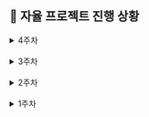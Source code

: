 ## 📆 자율 프로젝트 진행 상황

<details>
  <summary>4주차</summary>

### 🔖 11/07(목)

- [x] 간트 차트 및 지라 업데이트
- [x] API 서버 요청/응답 데이터 클래스 작성
  - [x] AUthenticationResponse
  - [x] AUthenticationRequest
- [x] birth 형식 변경 (주민번호 형식 => 생년월일 형식)
- [x] DateUtils에 birth 형식 포맷팅 함수 작성(YYYY-MM-DD)
- [x] 본인 인증 API 결과 처리 (성공/실패)
- [x] 본인 인증 실패 시, 응답 gson 파싱해 응답 data class 매핑 후 오류 메세지 처리
- [x] ApiInterceptor 400 오류 응답 처리
  - [x] 오류 응답 gson 파싱해 에러 객체로
  - [x] 400 오류 코드 별 에러 메세지 세팅
- [x] TokenRefresher 토큰 갱신 로직 분리
  - [x] ApiInterceptor에 TokenRefresher 주입
  - [x] NetworkModule에 TokenRefresher 주입
- [x] ApiService에 서버 요청/응답 형식 RequestBody, Response<T>으로 통일
  - [x] RequestBody - 요청 본문을 JSON 형식으로 전송
  - [x] Response<T> - 서버 응답 코드와 본문 함께 처리하도록
- [x] NetworkModule DI 최적화
  - [x] OKHttpClient, Retrofit, ApiService로 나누어 작성
  - [x] @Named 어노테이션 활용해 메인용/토큰 갱신용 구분
  - [x] Gson, HttpLogging DI 별도 분리
- [x] Hilt 의존성 설정 (LocalModule, RepositoryModule) - 싱글턴, InstallIn 적용
- [x] 사용자 인증 전체 관리 class 정의 (AuthStep, AuthState, AuthEvent)
- [x] AuthenticationScreen 구현
- [x] AuthenticationViewModel 구현
- [x] 본인 정보 입력 UI
- [x] 입력 값 유효성 검사 ValidationUtils
- [x] 문자 전송 API 연동
- [x] 본인 인증 UI
- [x] 본인 인증 API 연동
- [x] 이용 약관 UI
- [x] UI/UX 개선
  - [x] 유효성 검사 실패 시, 버튼 비활성화
  - [x] autofocus
  - [x] enter 치면 다음 단계로
  - [x] 화면 터치 시 키보드 숨김
  - [x] 이전 입력 값 유지
  - [x] 뒤로 가기 상단 아이콘
  - [x] birth 입력 창 format 시, 커서 위치 자동 조정
  - [x] birth 숫자만, 8자리 초과 입력 방지
  - [x] phone 전화번호만
  - [x] code 숫자만, 인증 코드 재전송 버튼 추가
  - [x] 약관 모두 동의 해야 버튼 활성화
  - [x] 텍스트 클릭해도 약관 동의 체크 가능
- [x] 사용자 인증 레이아웃/코드 순서 통일
- [x] 데일리 KPT 회고

  - **Keep (잘해오고 있는 것들)**

            - 안드로이드에서의 API 통신이나 화면 전환 방식이 웹과 달라 하루종일 헤맨 부분들을 시간을 더 들여서 모두 정리하고 주석 및 커밋 세부 내역들에 기록했다. 해당 과정에서 뒤죽박죽 하나도 이해 안되던 것들이 조금 이해 되면서 코틀린의 MVVM 패턴은 어떤 흐름으로 구성해야 하는 지 살짝.. 아마.. 알게 됐다.
            - 일정 관리 문서화, 주석, 상세한 커밋 등 기록을 꾸준히 하니까 내가 오늘 뭘 했고, 왜 그렇게 했고, 그래서 어떤 걸 알게 됐는지, 앞으로 얼만큼 남았는 지가 보여서 좋다.
            - 시간이 부족하긴 하지만 .. 그래도 사용자가 겪을 수 있는 에러 사항들을 최대한 고려하기 위해 끊임 없이 테스트 하는 중이다.
            - 사용자 인증이라는 유사한 하나의 맥락 내의 작업들은 최대한 일관성 있게 작업하려고 한다.
            - 책임 분리, 코드 재사용성, 로직 간 응집도 등을 고려하며 파일 분리 및 위치를 계속적으로 고민하며 작업하고 있다.
            - 서버에서 보내주는 API 요청 결과를 상태 코드 및 responsebody 형식(400 오류의 경우)에 맞추어 ApiErrorHandler 및 ApiInterceptor에서 에러 메세지 또는 필요 로직을 일괄 세팅했다.

  - **Problem(문제되는 점들)**

            - 여러 파일 로직을 동시 작업하게 되다 보니, 하루 내로 정리가 되지 않아 KPT 회고가 다음 날로 미뤄진다..
            - 일정 관리를 위한 문서 작업, 기록, 등에 시간이 생각보다 너무 많이 든다.
            - 생각보다 사용자 인증 과정이 복잡하고 고려할 게 많아서 시간을 많이 뺐겼다. 로그인 주제에..
            - 세부 적인거 제끼자고 해놓고 유효성 검사/예외 처리 하느라 시간을 많이 보냈다. 최대한 무시하고 다음 작업부터 해야지.. 생각은 하지만 놓기가 쉽지 않다.
            - 그럼에도 여전히 예외 사항, 오류 발생 가능 상황들이 많다.
            - 라이트/다크 모드 등 시스템 테마 다 구축해놓고 일단 돌아가도록 테스트 하기 바빠서 제대로 적용도 못하고 있다. 수정하고 싶은데 일단 후순위로 미뤄두려고 한다..
            - 서버에서 받은 응답 상태 코드 관련해서 에러 처리 로직 분기 위치에 대해 고민 중이다. (이것도 일단 후순위.. 테스트 필요)

  - **Try(새롭게 시도해볼 것들)**

            - 시간 없어도 기록은 최대한 .. 절대적인 시간 투자
            - 금요일은 무조건 맵 시작
            - 사용자 인증 관련하여 남은 부분(토큰 관리 코드 테스트, 회원가입/로그인 분기 코드 테스트) 빠르게 마무리 할 것
            - 맵 시작 후 드론 연결 테스트 해야 하는 부분부터 작업하여 전체 테스트 가능하도록 하고, 이후 미뤄둔 후순위 작업들 잊지 말고 마무리 할 것

### 🔖 11/06(수)

- [x] 간트 차트 및 지라 업데이트
- [x] 4시 컨설턴트 님 미팅
- [x] 사용자 인증 전체 관리 (ING)
- [x] AuthenticationScreen, AuthenticationViewModel 대실패

### 🔖 11/05(화)

- [x] 4주차 Jira 스프린트 이슈 작성
- [x] 간트 차트 및 지라 업데이트
- [x] 프로젝트 의존성 및 빌드 설정 추가
- [x] 프로젝트 전체에 Hilt, KAPT 추가
- [x] 모바일 build.gradle 설정
- [x] Hilt(종속성 주입 라이브러리), KAPT(어노테이션 플러그인), ViewModel 의존성 추가
- [x] MobileMainApplication 생성
- [x] 모바일 Manifest 앱 권한 설정
  - [x] 인터넷, 블루투스, 알림 권한
  - [x] 네트워크 상태 확인 권한
  - [x] HTTP 통신, wearable API 설정
- [x] WearOS 연동 설정 추가
- [x] MobileMainActivity 수정
- [x] Hilt 적용, Jetpack Compose 전환
- [x] Navigation Compose 화면 전환
- [x] Auth 플로우 기본 구조 구현
- [x] 사용자 인증 데이터 모델 작성
  - [x] User, UserAuth, Guardian
  - [x] Tokens, VerificationResponse
- [x] UserRepository 인터페이스 및 구현체 작성
- [x] UserLocalDataSource 인터페이스 및 구현체 작성
- [x] 사용자 정보 및 토큰 암호화 (EncryptedSharedPreferences)
- [x] 동기/비동기 나누어 인증 토큰 관리
- [x] NetworkUtils 네트워크 연결 상태 확인 유틸 생성
- [x] repository에서 API 호출 전 네트워크 상태 확인용 공통 메서드로 처리
- [x] build.gradle 의존성 추가
  - [x] Android Security
  - [x] Gson (직렬화/역직렬화)
  - [x] Retrofit, OKHttp
  - [x] Compose SystemUIController
- [x] 상태 바 시스템 UI 스타일링 (다크 모드)
- [x] Constants 파일에 네비게이션 경로 상수화
- [x] ApiConstants (서버 통신 관련 url, 타임아웃 설정 등)
- [x] NetworkModule에 DI 설정 (Retrofit, OKHttpClient, ApiService)
- [x] ApiService 메서드 작성 (사용자 인증 및 설정, 토큰 갱신 등)
- [x] ApiInterceptor
  - [x] 기본 헤더 추가
  - [x] 선택적 토큰 추가
  - [x] 토큰 갱신, 재시도
- [x] ApiErrorHandler 에러 처리
- [x] 데일리 KPT 회고

  - **Keep (잘해오고 있는 것들)**

                - BOM을 활용하여 Compose 버전들을 통합 관리함으로써 프로젝트 버전 호환성을 높였다.
                - 상태 바 시스템 UI 설정을 추가하여 다크 모드에 최적화된 스타일을 적용함으로써 시각적 일관성과 통일성을 높였다.
                - navController를 활용해 인증 완료 후 뒤로 가기 버튼을 눌러도 다시 돌아갈 수 없도록 백스택에서 제거하여, 불필요한 화면 이동을 방지하고 사용자 경험을 향상시켰다.
                - 각 데이터 모델(User, UserAuth, Guardian)을 역할에 맞게 분리하고, 필요한 메서드를 관련된 데이터 클래스 내부에 작성함으로써 코드의 응집도를 높였다.
                - API 관련 상수(ApiConstants)와 앱 전역 상수(Constants)를 구분하여 정보를 체계적으로 관리하고 응집도를 높였다.
                - NetworkUtils 파일을 생성해 Repository에서 API 요청 전 네트워크 연결 상태를 공통 메서드로 확인함으로써 네트워크 연결이 없을 경우 불필요한 API 호출을 방지하고 앱의 안정성을 강화했다.
                - EncryptedSharedPreferences를 사용해 민감한 개인 정보를 AES256 암호화 방식으로 안전하게 저장하여 보안을 강화했다.
                - ApiService, ApiConstants, ApiInterceptor, ApiErrorHandler, NetworkModule, NetworkUtils를 역할별로 분리해 서버와의 통신 및 에러 처리를 체계적으로 관리했다.
                - NetworkModule에서 Hilt 모듈을 통해 Retrofit과 OkHttpClient 설정을 분리하고, 의존성 주입을 활용하여 각 클래스가 직접 의존성을 관리하지 않도록 함으로써 결합도를 낮추고 객체 관리를 효율적으로 수행했다. 이를 통해 네트워크 요청을 효율적으로 관리하고 코드의 재사용성과 유지보수성을 높였다.
                - NetworkModule에서 만든 Retrofit 인터페이스를 사용해 ApiService에서 HTTP 통신을 명확하게 정의하고, 이를 통해 API 요청이 일관된 형식을 유지하게 하여 코드의 가독성을 향상시켰다.
                - OkHttpClient에 HttpLoggingInterceptor를 추가해 디버깅을 용이하게 하고, ApiInterceptor를 통해 모든 API 요청에 기본 헤더를 설정하여 코드의 일관성과 안정성을 강화했다.
                - ApiInterceptor를 사용해 토큰이 필요한 경우에만 액세스 토큰을 Authorization 헤더에 추가하며, 401 응답 시 토큰 갱신 및 요청 재시도를 구현해 인증 처리의 안정성을 높였다.
                - SharedPreferences에서 동기와 비동기 방식을 나누어 관리하여, 동기 방식의 호출만 지원하는 OkHttpClient 기반의 ApiInterceptor에서도 API 요청 시 필요한 토큰을 즉시 가져와 활용할 수 있도록 했다.

  - **Problem(문제되는 점들)**

            - 사용자 인증 부분이 하나씩 처리하면 될 줄 알았는데, 줄줄이 사탕으로 엮여 있어 파일 하나를 작업하려면 타고 타고 들어가서 죄다 연결되어 있다 보니 너무 헷갈린다. UI 제외하고는 전체 부분이 동시 작업 중이다. (마이페이지 설정 포함)
            - 생각보다 UI 고민할 시간이 없을 것 같다.
            - Kotlin의 모듈화된 아키텍처(데이터 모델, 레포지토리, 데이터 소스 등)를 이해하고 적응하는 데 어려움을 겪고 있다. 각 레이어 간의 상호작용 및 의존성 관리가 복잡하다.
            - API 관련 상수, 인터페이스, 구현체 등 다양한 구조를 나누어 관리하다 보니, 전체적인 흐름을 파악하는 데 시간이 소요되고, 새로운 기능을 추가할 때 더 많은 고려가 필요하다.
            - 슬슬 드론과 연결해야 할 때가 다가올 것 같은데 사용자 인증 과정에 머물러 있다.

  - **Try(새롭게 시도해볼 것들)**

            - 빠르게 사용자 인증 로직 마무리하고 UI 구현할 것
            - 드론 배정 요청 및 매칭 테스트 할 수 있도록 이번 주에 꼭 맵 부분 작업 시작할 것
            - 일정 관리가 중요해 질 것 같다. 시간을 더 많이 투자할 것
            - 세부 내용은 최대한 제거하고 핵심 위주로 작업할 것
            - 각 레이어와 모듈의 역할을 명확히 이해하기 위해 주석을 추가할 것
            - 복잡한 구조로 인해 디버깅이 어려워지는 것을 방지하기 위해, 주요 로직에 디버깅 로그를 추가하여 실행 흐름과 데이터 상태를 추적할 수 있도록 할 것

### 🔖 11/04(월)

- [x] 간트 차트 업데이트 및 일정 수정
- [x] 안드로이드 UI 툴킷 Jetpack Compose 의존성 설정
- [x] Navigation Compose 추가
- [x] MobileMainActivity에서 NavController 이용해 네비게이션 관리
- [x] Color, Typography, Shape 파일 작업
- [x] Theme에서 다크/라이트 모드 테마 생성
- [x] 레이아웃 생성 및 다크 모드 관리
- [x] 공통 Button 컴포넌트 작업 (타입 5가지)
- [x] 랜딩 페이지 UI
- [x] 본인 인증 Intro 페이지 UI
- [x] 데일리 KPT 회고

  - **Keep (잘해오고 있는 것들)**

            - 안드로이드 최신 UI 툴킷인 Jetpack Compose를 사용하여 간결하고 직관적으로 UI 구현 중이다.
            - UI, 로직, 네비게이션을 분리하여 각각의 책임을 명확하게 함으로써 코드의 가독성과 유지보수성을 높였다.
            - 색상(Color), 폰트(Typography), 박스 모양(Shape)을 각각의 파일로 구분해 설정하고, Theme 폴더에서 각각의 속성들을 합쳐 라이트/다크 테마를 생성했다.
            - 가독성을 고려하며 색상/배치/폰트 크기 등을 수정 중이다.
            - 공통 버튼 컴포넌트를 타입 별로 분류하고, 각각 라이트/다크 모드에 맞춰 재사용 용이 하도록 작업 중이다.

  - **Problem(문제되는 점들)**

            - 월요일인데 Jira 스프린트를 작성하지 않았다.
            - 안드로이드 UI 작업이 처음이다 보니 새로운 패턴에 익숙해지는 데 시간이 필요하다.
            - 한 번 스타일을 바꿀 때마다 변경 사항을 확인하려면 재시작하고 한참 기다려야 해서 작업이 더뎌진다.
            - 라이트/다크 모드 적용이 생각보다 까다롭다. 스타일을 맞춰 진행해야 하다 보니 제약 사항이 많다.
            - UI가 마음에 들지 않는데, 어떻게 해야 할 지 고민이다.

  - **Try(새롭게 시도해볼 것들)**

            - 내일 아침에 Jira 스프린트 등록부터 해야 겠다.
            - 개발 효율을 높이기 위해 Jetpack Compose에 미리 보기 기능, 실시간 수정 기능 등이 있다고 해서 찾아보려고 한다.
            - 우선 라이트/다크 모드 기준으로 간단한 UI 및 API/Websocket 작업부터 완료 한 뒤, 디자인 수정을 생각해 봐야 할 것 같다.
            - 시간을 좀 더 많이 투자해야 겠다.

</details>

<br/>

<details>
  <summary>3주차</summary>

### 🔖 11/01(금)

- [x] 간트 차트 업데이트 및 일정 수정
- [x] API 연동 규격서 검토 및 수정
  - [x] 유저
  - [x] 마이 페이지
  - [x] 경로
  - [x] 드론
- [x] 전체 프로젝트 파일 생성 및 주석 작성 (100% 완료)
  - [x] 주석: 역할 / 전반 로직 / 데이터 / 연동사항 등

### 🔖 10/31(목)

- [x] 갤럭시 가상기기(Phone Pixel 5) 생성
- [x] 모바일 디렉토리 구조 생성
  - [x] 안드로이드 아키텍처 기반 구조
  - [x] data / services / ui / utils
  - [x] data: model / repository / source
  - [x] source: local/ remote
  - [x] services: base / connection / sensor / location / alert
  - [x] ui: components / theme / landing / authentication / map / qr / mypage
- [x] 전체 프로젝트 파일 생성 및 주석 작성 (80% 완료)
  - [x] 주석: 역할 / 전반 로직 / 데이터 / 연동사항 등
- [x] 피그마 공통 컴포넌트 추출
- [x] 공통 컴포넌트 생성 및 타입별 구성
- [x] 데일리 KPT 회고

  - **Keep (잘해오고 있는 것들)**

        - 아침 데일리 스크럼으로 오늘 각자의 목표를 공유한 후, 소현님의 진두지휘 하에:heart_decoration: 랩업 스크럼으로 오늘의 진척도를 공유하는 시간을 가졌다.
        - 아침 시간에 한나님이 올려주신 watch 부분 커밋들을 대략적으로 훑어보며 흐름을 파악했다.
        - 간트 차트에서 남은 개발 일정 및 기간을 확인 하며 일정 관리를 하고 있다. 변경사항은 업데이트 했다.
        - API 연동 규격서를 기준으로 백엔드와 불필요 or 수정 필요 or 추가적으로 필요한 데이터 등을 빠르게 논의 후 반영했다.
        - 범용적으로 사용되는 갤럭시 해상도를 확인(s22, s23, s24 등 해당) 후 가상 기기를 생성했다.
        - watch 디렉토리 구조에 최대한 맞춰서 mobile 과의 연동/협업 시 수월할 수 있도록 디렉토리를 구성했다.
        - 피그마 구조 및 API 연동 규격서 데이터를 확인하면서 모바일 개발에 필요한 전체 파일을 안드로이드 아키텍처 권장 방식에 기반하여 구조화한 뒤 생성했다. 전체 흐름을 한 번에 크게 잡고 나니 조금은 방향이 보이는 것도 같다.
        - 추후 협업 시 용이하도록 모든 파일에 해당 파일이 담당하는 역할/전반적인 로직/param/property 등의 필요 데이터 및 연동 사항들을 주석으로 작성 중이다. (80% 완료)
        - 전체 피그마를 확인하면서 공통적으로 반복되는 컴포넌트들을 추출해내고, 공통 컴포넌트 내에서도 타입별로 활용할 수 있도록 구성했다.

  - **Problem(문제되는 점들)**

        - API 연동 규격서에 빠진 부분들이 있다.
        - 페이지 단위는 별로 없는 만큼 맵 내에 집중된 여러 로직들의 상태 관리가 주요 관건이 될 것 같다.
        - 공통 컴포넌트를 잘 활용하면 득, 잘못하면 독이 될 듯
        - Database와 DataResource의 차이에 대해 고민하느라 시간을 많이 보냈는데 아직도 잘 모르겠다. 데이터 연결 해봐야 알 듯
        - UI 구리다. 맵 UI는 대체 어떻게 해야 잘 뽑을 수 있는 것..?
        - 웹 소켓 초기 세팅은 해 본 적 없어서 살짝 걱정..
        - 워치와 서버(메인/앱)의 중간 다리로써 여기 저기 데이터 통신을 해야 하는데 이걸 잘 구분해서 관리해야 할 것 같다.

  - **Try(새롭게 시도해볼 것들)**

        - 파일 주석 작성 마무리
        - 폰트, 색상 부터 전체적인 UI 다시 고민할 것
        - 비교적 변동이 없는 데이터(ex. LocationRepository에서는 출발지/목적지 정보만 관리), 실시간 데이터(ex. 백그라운드 LocationService에서는 실시간 GPS 위치 추적 관리)를 잘 구분해서 작업할 것
        - 데이터 실시간 연동 및 상태 유지/업데이트가 잘 되는 지 확인하면서 작업할 것
        - 워치/메인 서버/앱 서버와 각각 주고 받는 데이터들에 대해 관심사를 잘 분리해 두고 작업할 것
        - API 연동 규격서 빠진 API들 작성
        - sketchfab 환불 잊지 말자..

### 🔖 10/30(수)

- [x] 간트 차트 템플릿 생성 및 일정 작성
- [x] 백엔드 아키텍처 공유
- [x] 안드로이드 스튜디오 학습

### 🔖 10/29(화)

- [x] 3주차 Jira 스프린트 작성
- [x] 10시 반 코치 님 미팅
- [x] 요구사항 명세서 수정
- [x] 피그마 와이어프레임 구체화
- [x] API 연동 규격서 작성
- [x] 브랜치 전략, 브랜치 네이밍 컨벤션 및 커밋 컨벤션 설정
- [x] 데일리 KPT 회고

  - **Keep (잘해오고 있는 것들)**

        - 필요한 교보재(DJI MINI 3)를 꼭 받아내겠다는 의지를 갖고 끝까지 강력 어필 예정이다.
        - API 연동 규격서를 바탕으로 메인 플로우(경로 설정 및 드론 매칭)를 논의 및 수정해 나가며 백/프 간 같은 흐름을 인지하고 있음을 공유했다.
        - 요구사항 명세서 내 '위험 감지' 부분을 기기 별(모바일/워치/드론)로 역할을 구분하여 재작성했다.
        - 팀원 간 전체 플로우를 시각적으로 이해하기 수월하게 피그마 와이어 프레임을 상황 별로 구분하여 재작업 완료했다.
        - 일관성 있는 프로젝트 관리를 위해 branch 전략, branch 네이밍 컨벤션, commit 컨벤션을 설정했다.

  - **Problem(문제되는 점들)**

        - 모든 팀원이 새로운 도전에 직면해 있다 보니, 예측/판단 하기 어렵고 헤매는 부분이 많다.
        - API 연동 규격서에 작성되지 않은 API 들이 일부 있다.
        - 지라가 본 목적대로 사용되지 못하고 '선 작업, 후 작성' 되고 있다.
        - 프로젝트 아키텍처가 복잡해 고민 중이다 보니, 흐름이나 기능 분배가 완료 되지 않아 간트 차트가 작성되지 않은 상태다.

  - **Try(새롭게 시도해볼 것들)**

        - 꾸준히 소통하고 모르는 건 공유하며 함께 해결해 나갈 것
        - 코틀린 학습과 병행하며 모바일 부분 프로젝트 기반 구축할 것
        - 지라는 무조건 월요일에 작성하자
        - 프로젝트 아키텍처를 1차적으로라도 확정 후, 기능 단위로 구분하여 간트 차트 작성할 것
        - 팀원들은 무좍건 잘 해낼 테니, 내 몫 만큼은 꼭 잘 해내자..

### 🔖 10/28(월)

- [x] 드론 가능 지역, 시간, 신청 방법, 필요 자격 등 서칭
- [x] 프로젝트 주제 확정 (안심 귀가 드론)
- [x] 프로젝트 계획서 작성 및 교보재 신청
- [x] 프로젝트 세부 기획 논의
- [x] 요구사항 명세서 작성
- [x] 피그마 대략적인 와이어프레임 작업
- [x] 데일리 KPT 회고

  - **Keep (잘해오고 있는 것들)**

        - 주말 간 프로젝트 주제 관련 회의를 진행했고, 각자 조사할 부분을 분담한 뒤 월요일 아침 빠르게 취합하여 프로젝트 진행 가능 여부를 판단 및 주제를 확정했다.
        - 확정된 주제(안심 귀가 드론)에 맞춰 새로운 프로젝트 계획서 작성 및 교보재 신청을 완료했다.
        - 팀원들이 다 함께 세부 기획을 논의한 뒤 역할을 나누어 프로젝트 아키텍처, 요구사항 명세서, 기능 명세서, 와이어 프레임 등 문서 작업을 빠르게 진행했다.
        - 안 될 것 같으면서도 뭔가 되는 것도 같은 신묘한 우리 팀..

  - **Problem(문제되는 점들)**

        - 프로젝트 일정 관리가 잘 안 되고 있다.
        - 새롭게 도전하는 부분(드론, 코틀린, 워치 등, ..)들이 많아 구현 가능성, 소요 기간 등 예측이 잘 안 되는 부분들이 있다.
        - 이러이러한 경우에~ 하는 가정 사항이 많다.
        - sketchfab 환불 문제

  - **Try(새롭게 시도해볼 것들)**

        - 지라, 간트 차트 등 잘 작성하면서 일정 관리를 해 나갈 것
        - 역할 배분을 잘 해야 할 것 (드론 / 앱 서버 / 중앙 서버 / AI 서버 / 모바일 / 갤럭시 워치)
        - 구현 가능 여부를 지속적으로 테스트 하면서 진행해야 할 것
        - 기술적으로 혹은 다른 방안으로 가정을 대체 할 수 있을 지 계속 고민할 것
        - sketchfab 돈 줄 때까지 물고 늘어지기

</details>

<br/>

<details>
  <summary>2주차</summary>

### 🔖 10/27(일)

- [x] 드론 주제 회의 - 안심 귀가 (3-6시)
- [x] 2주차 Jira 스프린트 작성

### 🔖 10/25(금)

- [x] PPT 수정 (애니메이션 + 아이폰 제거)
- [x] 자율 프로젝트 중간 발표
- [x] 3시 반 컨설턴트 님 미팅
- [x] 아이디어 회의 - 마인드 맵 작성
- [x] 10시까지 추가 근무.. 드론 주제 회의

### 🔖 10/24(목)

- [x] 요구사항 명세서 기반으로 논의 및 세부 기획 (실내 지도)
- [x] 3시 반 컨설턴트 님 미팅
- [x] 교보재 수령 (claude, sketchfab, leonardo AI)
- [x] 서비스 소개용 어플 mock-up 제작
- [x] 중간 발표용 PPT 제작 (완료)
- [x] 데일리 KPT 회고

  - **Keep (잘해오고 있는 것들)**

        - 컨님 피드백을 받고, 2주가 지난 시점임에도 팀원들과 새로운 주제를 생각해보기로 했다. 주제 선정에 지쳤음에도 다시 시작해보려는 팀원들의 열정과 도전 정신..
        - 기존 실내 지도 기획은 무산되었지만, 내일 중간 발표를 위해 팀원 모두 10시까지 남아 다함께 기존 기획을 마무리했다.
        - (실내 지도 기획) 팀원 다함께 요구 사항 명세서를 두고, 유저 시나리오를 그려보면서 변경된 세부 기획에 대해 논의 및 공유했다.

  - **Problem(문제되는 점들)**

        - 다시 시작된 기획 ㅎ
        - 월요일 전까지 주제를 확정해서 2차 교보재만큼은 주제에 걸맞게 제대로 신청해야 한다.
        - 드론.. 기술적 난관이 예상된다.
        - sketchfab 구독 결제 과정에서 실수가 생겼는데, 팀원들이 모두 함께 해결해야 한다

  - **Try(새롭게 시도해볼 것들)**

        - 주말 내로 주제 확정할 것
        - 교보재 선정 완료 할 것
        - sketchfab 결제 문제 해결
        - 드론 어떻게 해야 할 지.. 최대한 라이브러리를 활용하는 쪽으로 서칭해 볼 것

### 🔖 10/23(수)

- [x] 자율 프로젝트 주제 확정 (실내 지도)
- [x] 중간 발표용 PPT 제작
- [x] 데일리 KPT 회고

  - **Keep (잘해오고 있는 것들)**

        - 실내 지도로 주제를 확정했다.
        - 팀원들 모두가 스스로 무엇을 해야 할 지 파악하여 자연스럽게 분업이 잘 되었다. (기술 구현 방법 / 경쟁 서비스 실태 조사 / 주차 구역 데이터 API 테스트 시도 / PPT 제작 등)
        - 경쟁사(네이버, 카카오, 그로우맵스) 분석을 통해 기존 서비스들의 문제점을 도출해냄으로써 우리 서비스의 필요성과 목표를 명확히 찾을 수 있었다.
        - 다함께 플립을 두고 노션에 정리해가며 프로젝트의 첫 시작점부터 어떻게 풀어가야 할 지 논의하니까 조금 더 무엇을 해야 할 지의 방향성과 어떤 점이 생각보다 문제가 되는 지, 어떤 추가 고민 지점이 있고, 무슨 기능을 추가하게 될 여지가 있는 지 등 파악이 잘 되었다.
        - 필요한 데이터의 확보 가능성 위주로 주제를 확장(내가 주차한 구역 자동 기록 및 길 찾기 연동) 해보려는 시도를 했다. => 사업자 등록 필수 여부로 ㅃㅇ
        - 기술 스택 선정 과정에서 해보고 싶은 기술이 아닌, 우리 프로젝트에의 적합성을 기준으로 고려했다.

  - **Problem(문제되는 점들)**

        - 생각보다 과정 하나 하나 기술이 많이 들어가서, 고민 해야 할 부분이 많은 것 같다.
        - 네이버, 카카오에서도 제대로 못하고 있는 걸 보면 정말 쉽지는 않은 주제인 것 같다.

  - **Try(새롭게 시도해볼 것들)**

        - 앞으로도 지금 처럼만 다같이 함께 고민하고 활발하게 논의하는 과정이 잘 이루어지면 좋을 것 같다.
        - 모든 문제가 기술적 부분이니.. 수많은 고민과 논의가 필요하다..! 해결해내면 ..? 대박 네이버 카카오 뿌시는 거밍
        - 일정 관리가 잘 이루어져야 할 것 같다.

### 🔖 10/22(화)

- [x] 자율 프로젝트 주제 서칭 및 토의
- [x] 4시 컨설턴트 님 미팅 (주제 피드백)
- [x] 데일리 KPT 회고

  - **Keep (잘해오고 있는 것들)**

        - 주제를 찾을 때 어떤 사람들에게 어떠한 니즈가 있고, 어떻게 하면 그것을 충족시켜 줄 수 있을 지, 혹은 문제를 해결해줄 수 있을지를 계속 고민했다.
        - 서비스로써 하나라도 명확하게 가치 있을 만한 프로젝트가 무엇일 지를 고민했다.
        - 팀원들과 아이디어 회의를 할 때, 시간을 정해두고 주기적으로 상황을 공유해 가며 진행했다.

  - **Problem(문제되는 점들)**

        - 일단 없는 주제가 없고.. 해결해주고자 하는 확실한 목표 + 차별점 + 가치 있으면서도 + 실현 가능한 주제 찾기가 너무 어렵다.
        - 명확하게 이거다! 하고 꽂히는 주제가 없다.
        - 시간에 쫓겨 아무 주제나 선정하고 싶지는 않은데 이제는 결정해야만 한다..

  - **Try(새롭게 시도해볼 것들)**

        - 모르겠습니다 .. 기획.. 그거 대체 어떻게 하는 거조..
        - 기술 구현 가능성 위주로 찾아봐야 할 것 같다..

### 🔖 10/21(월)

- [x] 자율 프로젝트 주제 서칭 및 토의
- [x] 4시 컨설턴트 님 미팅 (주제 피드백)

</details>

<br/>

<details>
  <summary>1주차</summary>

### 🔖 10/18(금)

- [x] 필드 트립
  - [x] 코엑스 그린 비즈니스 워크 2024
  - [x] 삼성 갤럭시 플래그십 스토어
- [x] 자율 프로젝트 주제 서칭 및 토의

### 🔖 10/17(목)

- [x] 자율 프로젝트 주제 서칭 및 토의
- [x] 2시 컨설턴트 님 미팅 (주제 피드백)
- [x] 데일리 KPT 회고

  - **Keep (잘해오고 있는 것들)**

        - 주제 선정에 있어 '서비스'를 생각하며 팀원들과 논의중이다.
        - 현재까지는 문서화가 잘 이루어지고 있다.
        - 컨님의 조언을 받은 후 간트 차트 템플릿을 작성했다. 추후 주제가 정해지면 일정 관리를 위해 대략적으로라도 전체 일정을 리스트 업 해 볼 계획이다.

  - **Problem(문제되는 점들)**

        - 프로젝트 주제를 잡기가 어렵다.
        - 주제가 확정되지 않은 상태로 교보재부터 신청하다 보니, 새롭게 논의 중인 주제와 관련해 필요한 교보재가 달라져야 할 것 같아 걱정이다.
        - 그마저도 확정 주제가 아니다.

  - **Try(새롭게 시도해볼 것들)**

        - 주제 선정 무조건 1순위
        - 서비스로서의 가치, 교보재 활용, 로직 및 화면 구현의 적절한 배분을 고려하며 주제를 고민 및 구체화 해봐야겠다.

### 🔖 10/16(수)

- [x] 자율 프로젝트 주제 서칭 및 토의
- [x] 자율 프로젝트 계획서 및 교보재 신청
- [x] 데일리 KPT 회고

  - **Keep (잘해오고 있는 것들)**

        - 팀원들과 빠르게 의논하고 의사결정하여 일단 계획서를 제출했다.
        - 팀원들이 새로운 기술을 도입하는 것에 대해 도전적이다.

  - **Problem(문제되는 점들)**

        - 시간 제약이 있다 보니 주제에 관해 충분한 고려가 부족했다.
        - 교보재도 시간이 촉박하다 보니 다양한 툴들을 비교해보지 못하고 선정했다.

  - **Try(새롭게 시도해볼 것들)**

        - 자료조사는 미리미리..
        - VR, 갤럭시 링, 3D 에셋이 메인 교보재로 선정된 만큼 잘 활용할 수 있는 주제, 프로젝트 방향성을 잘 생각해 봐야겠다.

</details>
